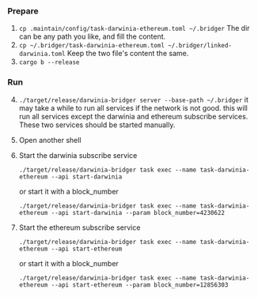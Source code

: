 ### Prepare
1. `cp .maintain/config/task-darwinia-ethereum.toml ~/.bridger`
   The dir can be any path you like, and fill the content.
2. `cp ~/.bridger/task-darwinia-ethereum.toml ~/.bridger/linked-darwinia.toml`
   Keep the two file's content the same.
3. `cargo b --release`

### Run
4. `./target/release/darwinia-bridger server --base-path ~/.bridger`
   it may take a while to run all services if the network is not good. this will run all services except the darwinia and ethereum subscribe services. These two services should be started manually.

5. Open another shell

6. Start the darwinia subscribe service
    ```
    ./target/release/darwinia-bridger task exec --name task-darwinia-ethereum --api start-darwinia
    ``` 
   or start it with a block_number
    ```
    ./target/release/darwinia-bridger task exec --name task-darwinia-ethereum --api start-darwinia --param block_number=4230622
    ```

7. Start the ethereum subscribe service
    ```
    ./target/release/darwinia-bridger task exec --name task-darwinia-ethereum --api start-ethereum
    ```
   or start it with a block_number
    ```
    ./target/release/darwinia-bridger task exec --name task-darwinia-ethereum --api start-ethereum --param block_number=12856303
    ```